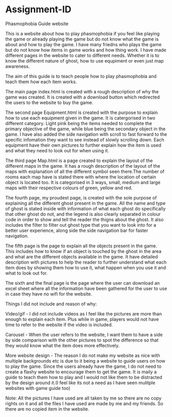 # Assignment-ID
Phasmophobia Guide website

This is a website about how to play phasmophobia if you feel like playing the game or already playing the game but do not know
what the game is about and how to play the game. I have many friedns who plays the game but do not know how items in game works
and how thing work. I have made different pages in the website to cater to different needs. Whether it is to know the different
nature of ghost, how to use equpiment or even just map awareness.

The aim of this guide is to teach people how to play phasmophobia and teach them how each item works.

The main page index.html is created with a rough description of why the game was created.
It is created with a download button which redirected the users to the website to buy the game.

The second page Equipment.html is created with the purpose to explain how to use each equipment given in the game.
It is catergorised in two different category. Light pink being the items needed to complete the primary objective of the game,
while blue being the secondary object in the game. I have also added the side navigation with scroll to fast forward to the
specific infomation they want to see instead of slowly scrolling down. Each equipment have their own pictures to further explain
how the item is used and what they need to look out for when using it.

The third page Map.html is a page created to explain the layout of the different maps in the game. It has a rough description 
of the layout of the maps with explanation of all the different symbol seen there.The number of rooms each map have is stated 
there with where the location of certain object is located too. It is categorised in 3 ways, small, medium and 
large maps with their respective colours of green, yellow and red.

The fourth page, my proudest page, is created with the sole purpose of explaining all the different ghost present in the game.
All the name and type of ghost is stated inside with information of what each ghost do specifically that other ghost do not,
and the legend is also clearly separated in colour code in order to show and tell the reader the thigns about the ghost.
It also includes the filter to filter out ghost type that you want to look into for a better user experience, along side the 
side navigation bar for faster navigation.

The fifth page is the page to explain all the objects present in the game. This includes how to know if an object is touched
by the ghost in the area and what are the different objects available in the game. It have detailed description with pictures
to help the reader to further understand what each item does by showing them how to use it, what happen when you use it and
what to look out for.

The sixth and the final page is the page where the user can download an excel sheet where all the information have been gathered
for the user to use in case they have no wifi for the website.

Things I did not include and reason of why:

Video/gif - I did not include videos as I feel like the pictures are more than enough to explain each item. Plus while in game,
players would not have time to refer to the website if the video is included.

Carousel - When the user refers to the website, I want them to have a side by side comparison with the other pictures to spot
the difference so that they would know what the item does more effectively.

More website design - The reason I do not make my website as nice with multiple backgrounds etc is due to it being a website
to guide users on how to play the game. Since the users already have the game, I do not need to create a flashy website to 
encourage them to get the game. It is maily a guide to teach them how to play and I would not like them to be distracted by
the design around it.(I feel like its not a need as I have seen mulitple websites with game guide too)

Note: 
All the pictures I have used are all taken by me so there are no copy rights on it and all the files I have used are made
by me and my friends. So there are no copied item in the website.